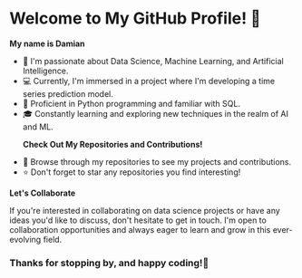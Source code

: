 <h1>Welcome to My GitHub Profile! 👋</h1>


<p><strong>My name is Damian</strong></p>
<ul>
<li>🌱 I'm passionate about Data Science, Machine Learning, and Artificial Intelligence.</li>
<li>💻 Currently, I'm immersed in a project where I'm developing a time series prediction model.</li>
<li>🐍 Proficient in Python programming and familiar with SQL.</li>
<li>🎓 Constantly learning and exploring new techniques in the realm of AI and ML.</li>
</ul>

<ul>
<p><strong>Check Out My Repositories and Contributions!</strong></p>
<li>📂 Browse through my repositories to see my projects and contributions.</li>
<li>⭐ Don't forget to star any repositories you find interesting!</li>
</ul>

<p><strong>Let's Collaborate</strong></p>
<p>If you're interested in collaborating on data science projects or have any ideas you'd like to discuss, don't hesitate to get in touch. I'm open to collaboration opportunities and always eager to learn and grow in this ever-evolving field.</p>


<h3>Thanks for stopping by, and happy coding!🚀</h3>
